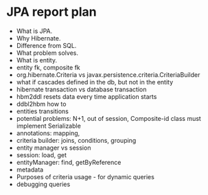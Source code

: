 # JPA report plan

- What is JPA.
- Why Hibernate.
- Difference from SQL.
- What problem solves.
- What is entity.
- entity fk, composite fk
- org.hibernate.Criteria vs javax.persistence.criteria.CriteriaBuilder
- what if cascades defined in the db, but not in the entity 
- hibernate transaction vs database transaction
- hbm2ddl resets data every time application starts
- ddbl2hbm how to
- entities transitions
- potential problems: N+1, out of session, Composite-id class must implement Serializable
- annotations: mapping, 
- criteria builder: joins, conditions, grouping
- entity manager vs session
- session: load, get
- entityManager: find, getByReference
- metadata
- Purposes of criteria usage - for dynamic queries
- debugging queries